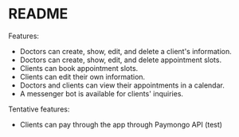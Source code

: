 # README

Features:
* Doctors can create, show, edit, and delete a client's information.
* Doctors can create, show, edit, and delete appointment slots.
* Clients can book appointment slots.
* Clients can edit their own information.
* Doctors and clients can view their appointments in a calendar.
* A messenger bot is available for clients' inquiries.

Tentative features:
* Clients can pay through the app through Paymongo API (test)



<!-- 

This README would normally document whatever steps are necessary to get the
application up and running.

Things you may want to cover:

* Ruby version

* System dependencies

* Configuration

* Database creation

* Database initialization

* How to run the test suite

* Services (job queues, cache servers, search engines, etc.)

* Deployment instructions

* ... -->
